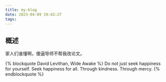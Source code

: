 ```yaml
---
title: my-blog
date: 2023-04-09 19:42:27
tags:
---
```


## 概述

家人们谁懂啊，傻逼导师不帮我改论文。

{% blockquote David Levithan, Wide Awake %}
Do not just seek happiness for yourself. Seek happiness for all. Through kindness. Through mercy.
{% endblockquote %}
